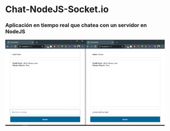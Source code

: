 # Chat-NodeJS-Socket.io
### Aplicación en tiempo real que chatea con un servidor en NodeJS
![Chat NodeJS + Socket.io](https://github.com/niedlipatrik/Chat-NodeJS-Socket.io/blob/master/chatNode.JPG)
